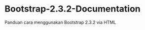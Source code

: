 Bootstrap-2.3.2-Documentation
=============================

Panduan cara menggunakan Bootstrap 2.3.2 via HTML
